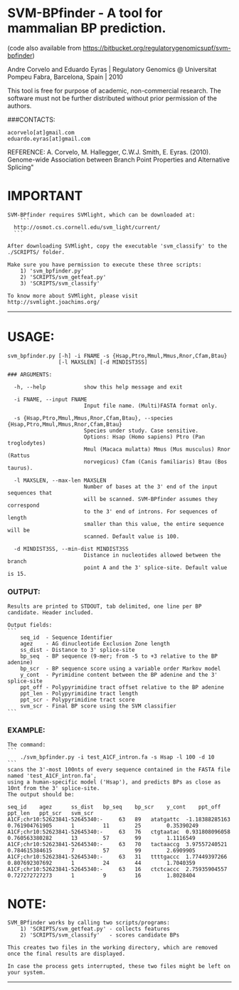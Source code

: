 # SVM-BPfinder  - A tool for mammalian BP prediction. 

(code also available from https://bitbucket.org/regulatorygenomicsupf/svm-bpfinder)

Andre Corvelo and Eduardo Eyras | Regulatory Genomics @ Universitat Pompeu Fabra, Barcelona, Spain | 2010 

This tool is free for purpose of academic, non-commercial research. The software must not be further distributed without prior permission of the authors.

###CONTACTS:
   ``` 
   acorvelo[at]gmail.com
   eduardo.eyras[at]gmail.com
   ```
   
REFERENCE:
    A. Corvelo, M. Hallegger, C.W.J. Smith, E. Eyras. (2010). Genome-wide Association between Branch Point Properties and Alternative Splicing"  


# IMPORTANT

    SVM-BPfinder requires SVMlight, which can be downloaded at:
    	```
      http://osmot.cs.cornell.edu/svm_light/current/
      ```

    After downloading SVMlight, copy the executable 'svm_classify' to the ./SCRIPTS/ folder.

    Make sure you have permission to execute these three scripts:
        1) 'svm_bpfinder.py'
        2) 'SCRIPTS/svm_getfeat.py'
        3) 'SCRIPTS/svm_classify'  

    To know more about SVMlight, please visit http://svmlight.joachims.org/

------------------------------------------

# USAGE:

```
svm_bpfinder.py [-h] -i FNAME -s {Hsap,Ptro,Mmul,Mmus,Rnor,Cfam,Btau}
                [-l MAXSLEN] [-d MINDIST3SS]

### ARGUMENTS:

  -h, --help            show this help message and exit

  -i FNAME, --input FNAME
                        Input file name. (Multi)FASTA format only.

  -s {Hsap,Ptro,Mmul,Mmus,Rnor,Cfam,Btau}, --species {Hsap,Ptro,Mmul,Mmus,Rnor,Cfam,Btau}
                        Species under study. Case sensitive.
                        Options: Hsap (Homo sapiens) Ptro (Pan troglodytes)
                        Mmul (Macaca mulatta) Mmus (Mus musculus) Rnor (Rattus
                        norvegicus) Cfam (Canis familiaris) Btau (Bos taurus).

  -l MAXSLEN, --max-len MAXSLEN
                        Number of bases at the 3' end of the input sequences that
                        will be scanned. SVM-BPfinder assumes they correspond
                        to the 3' end of introns. For sequences of length
                        smaller than this value, the entire sequence will be
                        scanned. Default value is 100.

  -d MINDIST3SS, --min-dist MINDIST3SS
                        Distance in nucleotides allowed between the branch
                        point A and the 3' splice-site. Default value is 15.

```
### OUTPUT:

    Results are printed to STDOUT, tab delimited, one line per BP candidate. Header included.

    Output fields:
    ```
        seq_id  - Sequence Identifier
        agez    - AG dinucleotide Exclusion Zone length
        ss_dist - Distance to 3' splice-site
        bp_seq  - BP sequence (9-mer; from -5 to +3 relative to the BP adenine)
        bp_scr  - BP sequence score using a variable order Markov model
        y_cont  - Pyrimidine content between the BP adenine and the 3' splice-site
        ppt_off - Polypyrimidine tract offset relative to the BP adenine
        ppt_len - Polypyrimidine tract length
        ppt_scr - Polypyrimidine tract score
        svm_scr - Final BP score using the SVM classifier
    ```
    
### EXAMPLE:

    The command:
    ``` 
        ./svm_bpfinder.py -i test_A1CF_intron.fa -s Hsap -l 100 -d 10
    ```
    scans the 3'-most 100nts of every sequence contained in the FASTA file named 'test_A1CF_intron.fa', 
    using a human-specific model ('Hsap'), and predicts BPs as close as 10nt from the 3' splice-site.  
    The output should be:

```
seq_id    agez      ss_dist   bp_seq    bp_scr    y_cont    ppt_off   ppt_len   ppt_scr   svm_scr
A1CF;chr10:52623841-52645340:-     63   89   atatgattc  -1.18388285163      0.761904761905      1         11        25        0.35390249
A1CF;chr10:52623841-52645340:-     63   76   ctgtaatac  0.931808096058      0.760563380282      13        57        99        1.1116549
A1CF;chr10:52623841-52645340:-     63   70   tactaaccg  3.97557240521       0.784615384615      7         57        99        2.6909905
A1CF;chr10:52623841-52645340:-     63   31   ttttgaccc  1.77449397266       0.807692307692      1         24        44        1.7040359
A1CF;chr10:52623841-52645340:-     63   16   ctctcaccc  2.75935904557       0.727272727273      1         9         16        1.8028404
```
 
# NOTE:

    SVM_BPfinder works by calling two scripts/programs: 
        1) 'SCRIPTS/svm_getfeat.py' - collects features 
        2) 'SCRIPTS/svm_classify'   - scores candidate BPs

    This creates two files in the working directory, which are removed once the final results are displayed.

    In case the process gets interrupted, these two files might be left on your system.  		 
	
------------------------------------------
